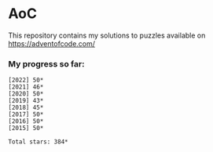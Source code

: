 # AoC
This repository contains my solutions to puzzles available on https://adventofcode.com/

### My progress so far:
```
[2022] 50*
[2021] 46*
[2020] 50*
[2019] 43*
[2018] 45*
[2017] 50*
[2016] 50*
[2015] 50*

Total stars: 384*
```
